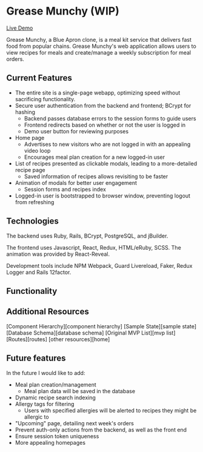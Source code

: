# Grease Munchy (WIP)

[Live Demo][heroku]

[heroku]: https://grease-munchy.herokuapp.com/

Grease Munchy, a Blue Apron clone, is a meal kit service that delivers fast food from popular chains. Grease Munchy's
web application allows users to view recipes for meals and create/manage a weekly subscription for meal orders.

## Current Features

*   The entire site is a single-page webapp, optimizing speed without sacrificing functionality.
*   Secure user authentication from the backend and frontend; BCrypt for hashing
    *   Backend passes database errors to the session forms to guide users
    *   Frontend redirects based on whether or not the user is logged in
    *   Demo user button for reviewing purposes
*   Home page
    *   Advertises to new visitors who are not logged in with an appealing video loop
    *   Encourages meal plan creation for a new logged-in user
*   List of recipes presented as clickable modals, leading to a more-detailed recipe page
    *   Saved information of recipes allows revisiting to be faster
*   Animation of modals for better user engagement
    *   Session forms and recipes index
*   Logged-in user is bootstrapped to browser window, preventing logout from refreshing

## Technologies

The backend uses Ruby, Rails, BCrypt, PostgreSQL, and jBuilder.

The frontend uses Javascript, React, Redux, HTML/eRuby, SCSS. The animation was provided by React-Reveal.

Development tools include NPM Webpack, Guard Livereload, Faker, Redux Logger and Rails 12factor.

## Functionality

## Additional Resources

[Component Hierarchy][component hierarchy]
[Sample State][sample state]
[Database Schema][database schema]
[Original MVP List][mvp list]
[Routes][routes]
[other resources][home]

## Future features

In the future I would like to add:

*   Meal plan creation/management
    *   Meal plan data will be saved in the database
*   Dynamic recipe search indexing
*   Allergy tags for filtering
    *   Users with specified allergies will be alerted to recipes they might be allergic to
*   "Upcoming" page, detailing next week's orders
*   Prevent auth-only actions from the backend, as well as the front end
*   Ensure session token uniqueness
*   More appealing homepages
